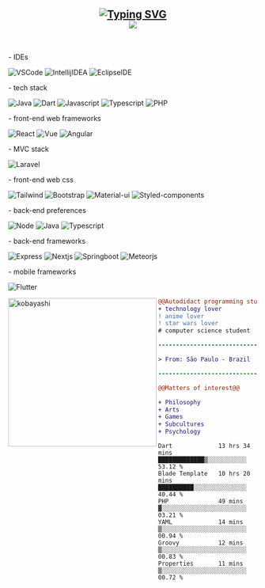 <h2 align="center">
   <a href="https://git.io/typing-svg"><img src="https://readme-typing-svg.herokuapp.com?font=Fira+Code&pause=1000&color=27F716&width=435&lines=Hi%2C+i'm+Sophi;Full-stack+developer" alt="Typing SVG" /></a>
   <br>
   <img src="https://komarev.com/ghpvc/?username=TravisRoad&color=red](https://komarev.com/ghpvc/?username=sophiecalixto&color=green" />
   
</h2>

<br>

<div>
   
   <p> - IDEs </p>
   
   <img alt="VSCode" src="https://img.shields.io/badge/-VSCode-000?&logo=Visual%20Studio%20Code&logoColor=007ACC" />
   <img alt="IntellijIDEA" src="https://img.shields.io/badge/-Intellij%20IDEA-000?&logo=Intellij%20IDEA&logoColor=FC444F" />
   <img alt="EclipseIDE" src="https://img.shields.io/badge/-Eclipse-000?&logo=Eclipse&logoColor=FFF" />
   
   <br>
   
   <p> - tech stack </p>
   
   ![Java](https://img.shields.io/badge/-Java-000?&logo=java&logoColor=C21325)
   ![Dart](https://img.shields.io/badge/-Dart-000?&logo=dart&logoColor=009dff)
   ![Javascript](https://img.shields.io/badge/-Javascript-000?&logo=javascript&logoColor=ffd900)
   ![Typescript](https://img.shields.io/badge/-Typescript-000?&logo=typescript&logoColor=05f)
   ![PHP](https://img.shields.io/badge/-PHP-000?&logo=php&logoColor=00bfff)
   
   <p> - front-end web frameworks </p>
   
   ![React](https://img.shields.io/badge/-React-000?&logo=react&logoColor=00c3ff)
   ![Vue](https://img.shields.io/badge/-Vue-000?&logo=vue&logoColor=00ff62)
   ![Angular](https://img.shields.io/badge/-Angular-000?&logo=angular&logoColor=ff001e)
   
   <p> - MVC stack </p>
   
   ![Laravel](https://img.shields.io/badge/-Laravel-000?&logo=laravel&logoColor=ff001e)
   
   <p> - front-end web css </p>
   
   ![Tailwind](https://img.shields.io/badge/-Tailwind-000?&logo=tailwind&logoColor=00bfff)
   ![Bootstrap](https://img.shields.io/badge/-Bootstrap-000?&logo=bootstrap&logoColor=ea00ff)
   ![Material-ui](https://img.shields.io/badge/-Material-000?&logo=material&logoColor=ea00ff)
   ![Styled-components](https://img.shields.io/badge/-Styled%20Components-000?&logo=material&logoColor=ea00ff)
   
   <p> - back-end preferences </p>
   
   ![Node](https://img.shields.io/badge/-Nodejs-000?&logo=nodejsl&logoColor=ff001e)
   ![Java](https://img.shields.io/badge/-Java-000?&logo=java&logoColor=C21325)
   ![Typescript](https://img.shields.io/badge/-Typescript-000?&logo=typescript&logoColor=05f)
   
   <p> - back-end frameworks </p>
   
   ![Express](https://img.shields.io/badge/-Express-000?&logo=expressl&logoColor=ff001e)
   ![Nextjs](https://img.shields.io/badge/-Nextjs-000?&logo=nextjsl&logoColor=ff001e)
   ![Springboot](https://img.shields.io/badge/-Java%20Springboot-000?&logo=Springl&logoColor=ff001e)
   ![Meteorjs](https://img.shields.io/badge/-Meteorjs-000?&logo=meteorjsl&logoColor=ff001e)
   
   <p> - mobile frameworks </p>
   
   ![Flutter](https://img.shields.io/badge/-Flutter-000?&logo=flutter&logoColor=0af)
   
</div>

<div>

   <img align="left" width="300" src="https://media.tenor.com/ADe3BUYP3jUAAAAd/kobayashi-dragon-maid.gif" alt="kobayashi" />
   
   ```diff
   @@Autodidact programming student@@
   + technology lover
   ! anime lover
   ! star wars lover
   # computer science student
   
   ----------------------------------
   
   > From: São Paulo - Brazil
   
   ----------------------------------
   
   @@Matters of interest@@
   
   + Philosophy
   + Arts
   + Games
   + Subcultures
   + Psychology
   ```
   
</div>

<!--START_SECTION:waka-->

```text
Dart             13 hrs 34 mins  █████████████▒░░░░░░░░░░░   53.12 %
Blade Template   10 hrs 20 mins  ██████████░░░░░░░░░░░░░░░   40.44 %
PHP              49 mins         ▓░░░░░░░░░░░░░░░░░░░░░░░░   03.21 %
YAML             14 mins         ▒░░░░░░░░░░░░░░░░░░░░░░░░   00.94 %
Groovy           12 mins         ▒░░░░░░░░░░░░░░░░░░░░░░░░   00.83 %
Properties       11 mins         ▒░░░░░░░░░░░░░░░░░░░░░░░░   00.72 %
```

<!--END_SECTION:waka-->
